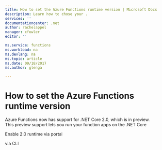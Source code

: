 ```yaml
---
title: How to set the Azure Functions runtime version | Microsoft Docs
description: Learn how to chose your .
services: ''
documentationcenter: .net
author: rachelappel
manager: cfowler
editor: ''

ms.service: functions
ms.workload: na
ms.devlang: na
ms.topic: article
ms.date: 09/18/2017
ms.author: glenga

---
```

# How to set the Azure Functions runtime version

Azure Functions now has support for .NET Core 2.0, which is in preview. This preview support lets you run your function apps on the .NET Core

Enable 2.0 runtime via portal

via CLI
